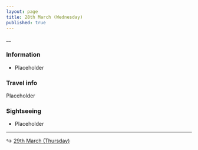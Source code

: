 ```yaml
---
layout: page
title: 28th March (Wednesday)
published: true
---
```

__

### Information

- Placeholder

### Travel info

Placeholder

### Sightseeing

- Placeholder

<hr>

↪ [29th March (Thursday)](/days/week3/29mar)
